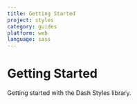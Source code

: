 ```yaml
---
title: Getting Started
project: styles
category: guides
platform: web
language: sass
---
```


# Getting Started

Getting started with the Dash Styles library.

